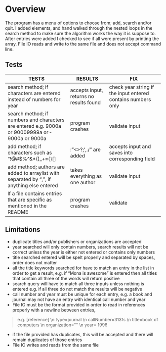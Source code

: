 # Overview

The program has a menu of options to choose from; add, search and/or quit. I added elements, and hand walked through the nested loops in the search method to make sure the algorithm works the way it is suppose to. After entries were added I checked to see if all were present by printing the array. File IO reads and write to the same file and does not accept command line.

## Tests

| TESTS |RESULTS | FIX |
| ------------------ |--------------------| -------------------|
| search method; if characters are entered instead of numbers for year | accepts input, returns no results found | check year string if the input entered contains numbers only |
| search method; if numbers and characters are entered e.g. 9000a or 9000­9999a or ­9000a or 9000a | program crashes | validate input |
| add method; if characters such as “!@#$%^&*()_+­={}[]|\:”<>?;’,./” are added | accepts input and saves into corresponding field | validate input | 
| add method; authors are added to arraylist with separated by “,”, if anything else entered | takes everything as one author | validate input |
| If a file contains entries that are specific as mentioned in the README | program crashes | validate |

## Limitations

- duplicate titles and/or publishers or organizations are accepted
- year searched will only contain numbers, search results will not be correct unless the year is either not entered or contains only numbers
- title searched entered will be spelt properly and separated by spaces, order does not matter
- all the title keywords searched for have to match an entry in the list in order to get a result, e.g. if “Mona is awesome” is entered then all titles that contain all three of the words will return positive
- search query will have to match all three inputs unless nothing is entered e.g. if all three do not match the results will be negative
- call number and year must be unique for each entry, e.g. a book and journal may not have an entry with identical call number and year
- File IO must be the format provided in order to read in references properly with a newline between entries,

> e.g. [reference]  \n  type=journal  \n  callNumber=3131s  \n  title=book of computers  \n  organization=""  \n  year= 1996

- if the file provided has duplicates, this will be accepted and there will remain duplicates of those entries
- File IO writes and reads from the same file
